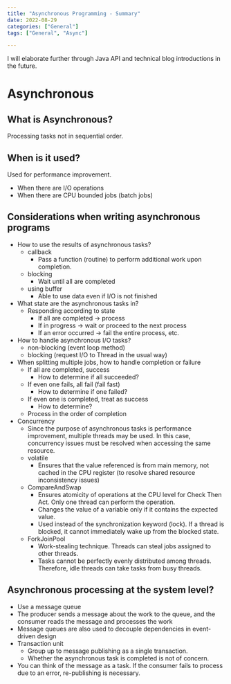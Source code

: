 ```yaml
---
title: "Asynchronous Programming - Summary"
date: 2022-08-29
categories: ["General"]
tags: ["General", "Async"]

---
```


I will elaborate further through Java API and technical blog introductions in the future.

# Asynchronous

## What is Asynchronous?

Processing tasks not in sequential order.

## When is it used?

Used for performance improvement.

- When there are I/O operations
- When there are CPU bounded jobs (batch jobs)

## Considerations when writing asynchronous programs

- How to use the results of asynchronous tasks?
    - callback
        - Pass a function (routine) to perform additional work upon completion.
    - blocking
        - Wait until all are completed
    - using buffer
        - Able to use data even if I/O is not finished
- What state are the asynchronous tasks in?
    - Responding according to state
        - If all are completed -> process
        - If in progress -> wait or proceed to the next process
        - If an error occurred -> fail the entire process, etc.
- How to handle asynchronous I/O tasks?
    - non-blocking (event loop method)
    - blocking (request I/O to Thread in the usual way)
- When splitting multiple jobs, how to handle completion or failure
    - If all are completed, success
        - How to determine if all succeeded?
    - If even one fails, all fail (fail fast)
        - How to determine if one failed?
    - If even one is completed, treat as success
        - How to determine?
    - Process in the order of completion
- Concurrency
    - Since the purpose of asynchronous tasks is performance improvement, multiple threads may be used. In this case, concurrency issues must be resolved when accessing the same resource.
    - volatile
        - Ensures that the value referenced is from main memory, not cached in the CPU register (to resolve shared resource inconsistency issues)
    - CompareAndSwap
        - Ensures atomicity of operations at the CPU level for Check Then Act. Only one thread can perform the operation.
        - Changes the value of a variable only if it contains the expected value.
        - Used instead of the synchronization keyword (lock). If a thread is blocked, it cannot immediately wake up from the blocked state.
    - ForkJoinPool
        - Work-stealing technique. Threads can steal jobs assigned to other threads.
        - Tasks cannot be perfectly evenly distributed among threads. Therefore, idle threads can take tasks from busy threads.

## Asynchronous processing at the system level?

- Use a message queue
- The producer sends a message about the work to the queue, and the consumer reads the message and processes the work
- Message queues are also used to decouple dependencies in event-driven design
- Transaction unit
    - Group up to message publishing as a single transaction.
    - Whether the asynchronous task is completed is not of concern.
- You can think of the message as a task. If the consumer fails to process due to an error, re-publishing is necessary. 